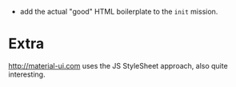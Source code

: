 + add the actual "good" HTML boilerplate to the `init` mission.

# Extra

http://material-ui.com uses the JS StyleSheet approach, also quite interesting.


